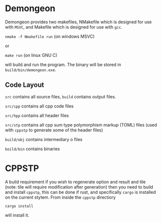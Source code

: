 # Demongeon

Demongeon provides two makefiles, NMakefile which is designed for use with `MSVC`, and Makefile which is designed for use with `gcc`.

`nmake -f Nmakefile run` (on windows MSVC)

or

`make run` (on linux GNU C)

will build and run the program. The binary will be stored in `build/bin/demongeon.exe`.

## Code Layout

`src` contains all source files, `build` contains output files.

`src/cpp` contains all cpp code files

`src/hpp` contains all header files

`src/stp` contains all cpp sum type polymorphism markup (TOML) files (used with `cppstp` to generate some of the header files)

`build/obj` contains intermediary o files

`boild/bin` contains binaries


# CPPSTP

A build requirement if you wish to regenerate option and result and tile (note: tile will require modification after generation) then you need to build and install `cppstp`, this can be done if rust, and specifically `cargo` is installed on the current stytem. From inside the `cppstp` directiory

`cargo install`

will install it.

